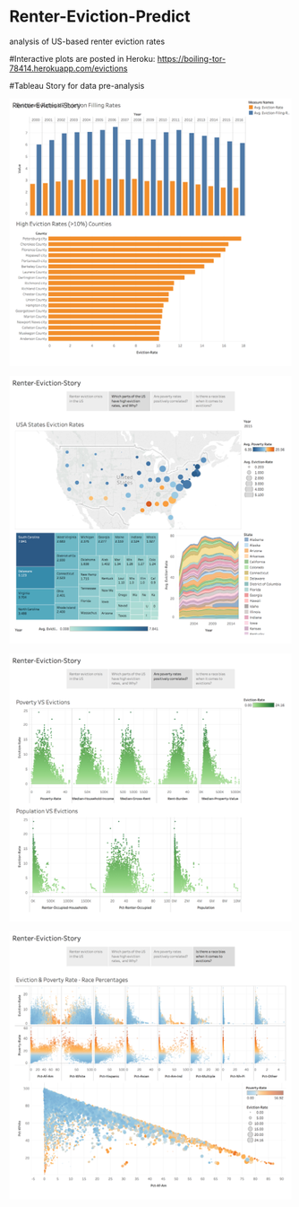 # Renter-Eviction-Predict
analysis of US-based renter eviction rates

#Interactive plots are posted in Heroku: https://boiling-tor-78414.herokuapp.com/evictions


#Tableau Story for data pre-analysis

![](Renter-Eviction-Story1.png)

![](Renter-Eviction-Story2.png)

![](Renter-Eviction-Story3.png)

![](Renter-Eviction-Story4.png)
